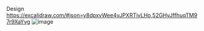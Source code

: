 Design
https://excalidraw.com/#json=y8dpxvWee4vJPXRTjyLHo,52GHyJffhuqTM97r9XaYvg
![image](https://github.com/user-attachments/assets/5c2bdefb-ecca-4026-b786-15e34cbfb67f)
